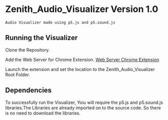 # Zenith_Audio_Visualizer Version 1.0
    Audio Visualizer made using p5.js and p5.sound.js

## Running the Visualizer
Clone the Repository.

Add the Web Server for Chrome Extension.
 [Web Server Chrome Extension](https://chrome.google.com/webstore/detail/web-server-for-chrome/ofhbbkphhbklhfoeikjpcbhemlocgigb)

Launch the extension and set the location to the Zenith_Audio_Visualizer Root Folder.

## Dependencies
To successfully run the Visualizer, Yoiu will require the p5.js and p5.sound.js libraries.The Libraries are already imported on to the source code. So there is no need to download the libraries.


